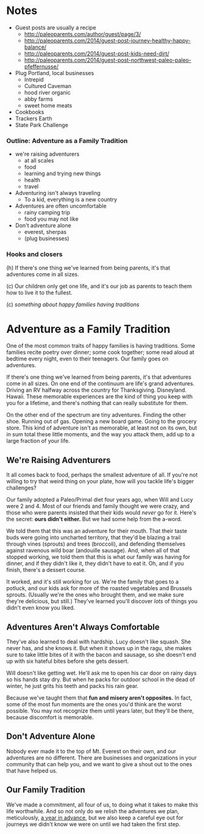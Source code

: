 # Notes

* Guest posts are usually a recipe
    * http://paleoparents.com/author/guest/page/3/
    * http://paleoparents.com/2014/guest-post-journey-healthy-happy-balance/
    * http://paleoparents.com/2014/guest-post-kids-need-dirt/
    * http://paleoparents.com/2014/guest-post-northwest-paleo-paleo-pfeffernusse/
* Plug Portland, local businesses
  * Intrepid
  * Cultured Caveman
  * hood river organic
  * abby farms
  * sweet home meats
* Cookbooks
* Trackers Earth
* State Park Challenge

### Outline: Adventure as a Family Tradition

* we're raising adventurers
    * at all scales
    * food
    * learning and trying new things
    * health
    * travel
* Adventuring isn't always traveling
    * To a kid, everything is a new country
* Adventures are often uncomfortable
    * rainy camping trip
    * food you may not like
* Don't adventure alone
    * everest, sherpas
    * (plug businesses)

### Hooks and closers

(h) If there's one thing we've learned from being parents, it's that adventures come in all sizes.

(c) Our children only get one life, and it's our job as parents to teach them how to live it to the fullest.

(c) *something about happy families having traditions*

# Adventure as a Family Tradition

One of the most common traits of happy families is having traditions.
Some families recite poetry over dinner; some cook together; some read aloud at bedtime every night, even to their teenagers.
Our family goes on adventures.

If there's one thing we've learned from being parents, it's that adventures come in all sizes.
On one end of the continuum are life's grand adventures.
Driving an RV halfway across the country for Thanksgiving.
Disneyland.
Hawaii.
These memorable experiences are the kind of thing you keep with you for a lifetime, and there's nothing that can really substitute for them.

On the other end of the spectrum are tiny adventures.
Finding the other shoe.
Running out of gas.
Opening a new board game.
Going to the grocery store.
This kind of adventure isn't as memorable, at least not on its own, but in sum total these little moments, and the way you attack them, add up to a large fraction of your life.

## We're Raising Adventurers

It all comes back to food, perhaps the smallest adventure of all.
If you're not willing to try that weird thing on your plate, how will you tackle life's bigger challenges?

Our family adopted a Paleo/Primal diet four years ago, when Will and Lucy were 2 and 4.
Most of our friends and family thought we were crazy, and those who were parents insisted that their kids would *never* go for it.
Here's the secret: **ours didn't either.**
But we had some help from the a-word.

We told them that this was an adventure for their mouth.
That their taste buds were going into uncharted territory, that they'd be blazing a trail through vines (sprouts) and trees (broccoli), and defending themselves against ravenous wild boar (andouille sausage).
And, when all of that stopped working, we told them that this is what our family was having for dinner, and if they didn't like it, they didn't have to eat it.
Oh, and if you finish, there's a dessert course.

It worked, and it's still working for us.
We're the family that goes to a potluck, and our kids ask for more of the roasted vegetables and Brussels sprouts.
(Usually we're the ones who brought them, and we make sure they're delicious, but still.)
They've learned you'll discover *lots* of things you didn't even know you liked.

## Adventures Aren't Always Comfortable

They've also learned to deal with hardship.
Lucy doesn't like squash.
She never has, and she knows it.
But when it shows up in the ragu, she makes sure to take little bites of it with the bacon and sausage, so she doesn't end up with six hateful bites before she gets dessert.

Will doesn't like getting wet.
He'll ask me to open his car door on rainy days so his hands stay dry.
But when he packs for outdoor school in the dead of winter, he just grits his teeth and packs his rain gear.

Because we've taught them that **fun and misery aren't opposites.**
In fact, some of the most fun moments are the ones you'd think are the worst possible.
You may not recognize them until years later, but they'll be there, because discomfort is memorable.


## Don't Adventure Alone

Nobody ever made it to the top of Mt. Everest on their own, and our adventures are no different.
There are businesses and organizations in your community that can help you, and we want to give a shout out to the ones that have helped us.

## Our Family Tradition

We've made a commitment, all four of us, to doing what it takes to make this life worthwhile.
And so not only do we relish the adventures we plan, meticulously, [a year in advance](http://100.straub.cc/), but we also keep a careful eye out for journeys we didn't know we were on until we had taken the first step.

[trackers]: http://trackerspdx.com/
